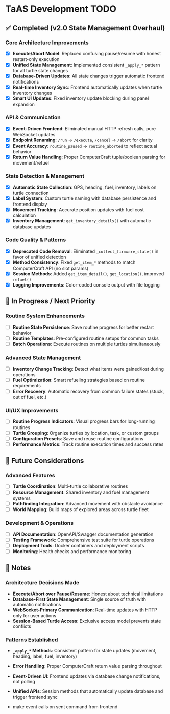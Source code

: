 # TaAS Development TODO

## ✅ Completed (v2.0 State Management Overhaul)

### Core Architecture Improvements
- [x] **Execute/Abort Model**: Replaced confusing pause/resume with honest restart-only execution
- [x] **Unified State Management**: Implemented consistent `_apply_*` pattern for all turtle state changes
- [x] **Database-Driven Updates**: All state changes trigger automatic frontend notifications
- [x] **Real-time Inventory Sync**: Frontend automatically updates when turtle inventory changes
- [x] **Smart UI Updates**: Fixed inventory update blocking during panel expansion

### API & Communication
- [x] **Event-Driven Frontend**: Eliminated manual HTTP refresh calls, pure WebSocket updates
- [x] **Endpoint Renaming**: `/run` → `/execute`, `/cancel` → `/abort` for clarity
- [x] **Event Accuracy**: `routine_paused` → `routine_aborted` to reflect actual behavior
- [x] **Return Value Handling**: Proper ComputerCraft tuple/boolean parsing for movement/refuel

### State Detection & Management
- [x] **Automatic State Collection**: GPS, heading, fuel, inventory, labels on turtle connection
- [x] **Label System**: Custom turtle naming with database persistence and frontend display
- [x] **Movement Tracking**: Accurate position updates with fuel cost calculation
- [x] **Inventory Management**: `get_inventory_details()` with automatic database updates

### Code Quality & Patterns
- [x] **Deprecated Code Removal**: Eliminated `_collect_firmware_state()` in favor of unified detection
- [x] **Method Consistency**: Fixed `get_item_*` methods to match ComputerCraft API (no slot params)
- [x] **Session Methods**: Added `get_item_detail()`, `get_location()`, improved `refuel()`
- [x] **Logging Improvements**: Color-coded console output with file logging

## 🚧 In Progress / Next Priority

### Routine System Enhancements
- [ ] **Routine State Persistence**: Save routine progress for better restart behavior
- [ ] **Routine Templates**: Pre-configured routine setups for common tasks
- [ ] **Batch Operations**: Execute routines on multiple turtles simultaneously

### Advanced State Management  
- [ ] **Inventory Change Tracking**: Detect what items were gained/lost during operations
- [ ] **Fuel Optimization**: Smart refueling strategies based on routine requirements
- [ ] **Error Recovery**: Automatic recovery from common failure states (stuck, out of fuel, etc.)

### UI/UX Improvements
- [ ] **Routine Progress Indicators**: Visual progress bars for long-running routines
- [ ] **Turtle Grouping**: Organize turtles by location, task, or custom groups
- [ ] **Configuration Presets**: Save and reuse routine configurations
- [ ] **Performance Metrics**: Track routine execution times and success rates

## 🔮 Future Considerations

### Advanced Features
- [ ] **Turtle Coordination**: Multi-turtle collaborative routines
- [ ] **Resource Management**: Shared inventory and fuel management systems
- [ ] **Pathfinding Integration**: Advanced movement with obstacle avoidance
- [ ] **World Mapping**: Build maps of explored areas across turtle fleet

### Development & Operations
- [ ] **API Documentation**: OpenAPI/Swagger documentation generation
- [ ] **Testing Framework**: Comprehensive test suite for turtle operations
- [ ] **Deployment Tools**: Docker containers and deployment scripts
- [ ] **Monitoring**: Health checks and performance monitoring

## 📝 Notes

### Architecture Decisions Made
- **Execute/Abort over Pause/Resume**: Honest about technical limitations
- **Database-First State Management**: Single source of truth with automatic notifications  
- **WebSocket-Primary Communication**: Real-time updates with HTTP only for user actions
- **Session-Based Turtle Access**: Exclusive access model prevents state conflicts

### Patterns Established
- **`_apply_*` Methods**: Consistent pattern for state updates (movement, heading, label, fuel, inventory)
- **Error Handling**: Proper ComputerCraft return value parsing throughout
- **Event-Driven UI**: Frontend updates via database change notifications, not polling
- **Unified APIs**: Session methods that automatically update database and trigger frontend sync

- make event calls on sent command from frontend